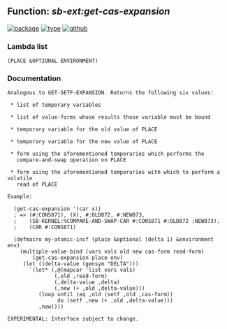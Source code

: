 ## Function: ***sb-ext:get-cas-expansion***
[![package](https://img.shields.io/badge/Package-SB--EXT-5f9ea0.svg?style=social&colorA=999999)](../) [![type](https://img.shields.io/badge/Type-Function-5f9ea0.svg?style=social&colorA=999999)](../#function) [![github](https://img.shields.io/badge/GitHub-View_the_source-5f9ea0.svg?style=social&colorA=999999&logo=github)](https://github.com/sbcl/sbcl/blob/master/src/code/cas.lisp/) 
### Lambda list
```
(PLACE &OPTIONAL ENVIRONMENT)
```
### Documentation
```
Analogous to GET-SETF-EXPANSION. Returns the following six values:

 * list of temporary variables

 * list of value-forms whose results those variable must be bound

 * temporary variable for the old value of PLACE

 * temporary variable for the new value of PLACE

 * form using the aforementioned temporaries which performs the
   compare-and-swap operation on PLACE

 * form using the aforementioned temporaries with which to perform a volatile
   read of PLACE

Example:

  (get-cas-expansion '(car x))
  ; => (#:CONS871), (X), #:OLD872, #:NEW873,
  ;    (SB-KERNEL:%COMPARE-AND-SWAP-CAR #:CONS871 #:OLD872 :NEW873).
  ;    (CAR #:CONS871)

  (defmacro my-atomic-incf (place &optional (delta 1) &environment env)
    (multiple-value-bind (vars vals old new cas-form read-form)
        (get-cas-expansion place env)
     (let ((delta-value (gensym "DELTA")))
       `(let* (,@(mapcar 'list vars vals)
               (,old ,read-form)
               (,delta-value ,delta)
               (,new (+ ,old ,delta-value)))
          (loop until (eq ,old (setf ,old ,cas-form))
                do (setf ,new (+ ,old ,delta-value)))
          ,new))))

EXPERIMENTAL: Interface subject to change.
```
